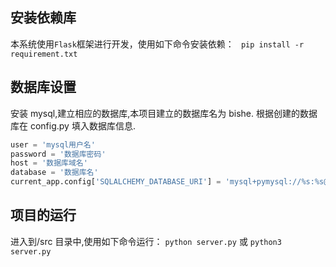 ## 安装依赖库

本系统使用`Flask`框架进行开发，使用如下命令安装依赖：
` pip install -r requirement.txt`

## 数据库设置

安装 mysql,建立相应的数据库,本项目建立的数据库名为 bishe.
根据创建的数据库在 config.py 填入数据库信息.

```python
user = 'mysql用户名'
password = '数据库密码'
host = '数据库域名'
database = '数据库名'
current_app.config['SQLALCHEMY_DATABASE_URI'] = 'mysql+pymysql://%s:%s@%s:数据库监听端口/%s' % (user,password,host,database)
```

## 项目的运行

进入到/src 目录中,使用如下命令运行：
`python server.py` 或 `python3 server.py`
